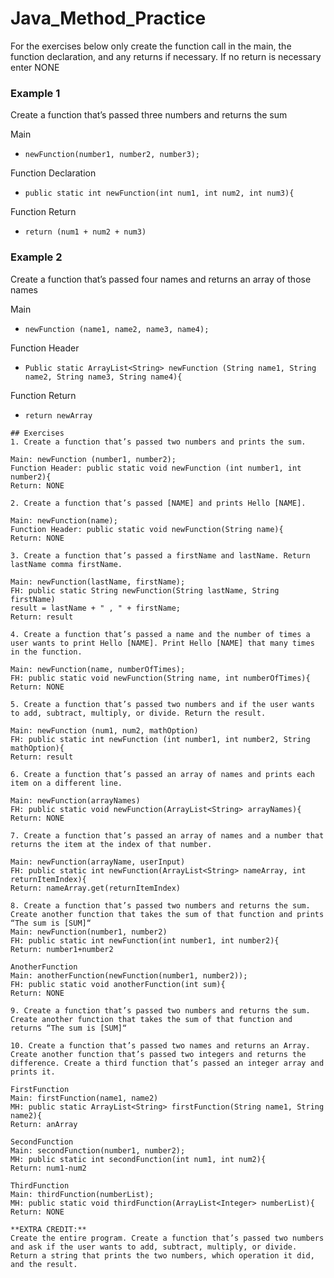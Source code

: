 # Java_Method_Practice

For the exercises below only create the function call in the main, the function declaration, and any returns if necessary. If no return is necessary enter NONE
### Example 1
Create a function that’s passed three numbers and returns the sum

Main

* ```newFunction(number1, number2, number3);```

Function Declaration

* ```public static int newFunction(int num1, int num2, int num3){```

Function Return

* ```return (num1 + num2 + num3)```

### Example 2
Create a function that’s passed four names and returns an array of those names

Main

* ```newFunction (name1, name2, name3, name4);```

Function Header

* ```Public static ArrayList<String> newFunction (String name1, String name2, String name3, String name4){```

Function Return

* ```return newArray```

```
## Exercises
1. Create a function that’s passed two numbers and prints the sum.

Main: newFunction (number1, number2);
Function Header: public static void newFunction (int number1, int number2){
Return: NONE

2. Create a function that’s passed [NAME] and prints Hello [NAME].

Main: newFunction(name);
Function Header: public static void newFunction(String name){
Return: NONE

3. Create a function that’s passed a firstName and lastName. Return lastName comma firstName.

Main: newFunction(lastName, firstName);
FH: public static String newFunction(String lastName, String firstName)
result = lastName + " , " + firstName;
Return: result

4. Create a function that’s passed a name and the number of times a user wants to print Hello [NAME]. Print Hello [NAME] that many times in the function.

Main: newFunction(name, numberOfTimes);
FH: public static void newFunction(String name, int numberOfTimes){
Return: NONE

5. Create a function that’s passed two numbers and if the user wants to add, subtract, multiply, or divide. Return the result.

Main: newFunction (num1, num2, mathOption)
FH: public static int newFunction (int number1, int number2, String mathOption){
Return: result

6. Create a function that’s passed an array of names and prints each item on a different line.

Main: newFunction(arrayNames)
FH: public static void newFunction(ArrayList<String> arrayNames){
Return: NONE

7. Create a function that’s passed an array of names and a number that returns the item at the index of that number.

Main: newFunction(arrayName, userInput)
FH: public static int newFunction(ArrayList<String> nameArray, int returnItemIndex){
Return: nameArray.get(returnItemIndex)

8. Create a function that’s passed two numbers and returns the sum. Create another function that takes the sum of that function and prints “The sum is [SUM]“
Main: newFunction(number1, number2)
FH: public static int newFunction(int number1, int number2){
Return: number1+number2

AnotherFunction
Main: anotherFunction(newFunction(number1, number2));
FH: public static void anotherFunction(int sum){
Return: NONE

9. Create a function that’s passed two numbers and returns the sum. Create another function that takes the sum of that function and returns “The sum is [SUM]“

10. Create a function that’s passed two names and returns an Array. Create another function that’s passed two integers and returns the difference. Create a third function that’s passed an integer array and prints it.

FirstFunction
Main: firstFunction(name1, name2)
MH: public static ArrayList<String> firstFunction(String name1, String name2){
Return: anArray
  
SecondFunction
Main: secondFunction(number1, number2);
MH: public static int secondFunction(int num1, int num2){
Return: num1-num2

ThirdFunction
Main: thirdFunction(numberList);
MH: public static void thirdFunction(ArrayList<Integer> numberList){
Return: NONE

**EXTRA CREDIT:**
Create the entire program. Create a function that’s passed two numbers and ask if the user wants to add, subtract, multiply, or divide. Return a string that prints the two numbers, which operation it did, and the result.
```

